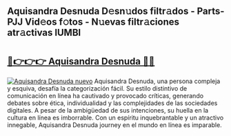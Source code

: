## Aquisandra Desnuda D𝚎sn𝚞dos filtr𝚊dos - Parts-PJJ Vid𝚎os f𝚘tos - N𝚞evas filtr𝚊ciones atr𝚊ctivas lUMBl

# <h2><a href="http://mb48mmy.tromn.icu/?c=Aquisandra+Desnuda">🔗👉👉👉 Aquisandra Desnuda 🔗🔗</a></h2>

[![Aquisandra Desnuda nuevo](https://i.imgur.com/pEAQMta.gif)](http://mb48mmy.tromn.icu/?c=Aquisandra+Desnuda)
Aquisandra Desnuda, una persona compleja y esquiva, desafía la categorización fácil. Su estilo distintivo de comunicación en línea ha cautivado y provocado críticas, generando debates sobre ética, individualidad y las complejidades de las sociedades digitales. A pesar de la ambigüedad de sus intenciones, su huella en la cultura en línea es imborrable. Con un espíritu inquebrantable y un atractivo innegable, Aquisandra Desnuda journey en el mundo en línea es imparable.
